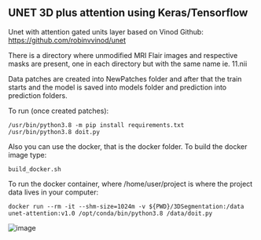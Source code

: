 UNET 3D plus attention using Keras/Tensorflow
--------------------------------------------------------------------------------------------------------------------------

Unet with attention gated units layer based on Vinod Github:  https://github.com/robinvvinod/unet

There is a directory where unmodified MRI Flair images  and respective masks are present, one in each directory but with the same name ie. 11.nii

Data patches are created into NewPatches folder and after that the train starts and the model is saved into models folder and prediction into prediction folders.

To run (once created patches):

    /usr/bin/python3.8 -m pip install requirements.txt
    /usr/bin/python3.8 doit.py

Also you can use the docker, that is the docker folder. To build the docker image type:

    build_docker.sh

To run the docker container, where /home/user/project is where the project data lives in your computer:

    docker run --rm -it --shm-size=1024m -v ${PWD}/3DSegmentation:/data unet-attention:v1.0 /opt/conda/bin/python3.8 /data/doit.py



![image](https://github.com/DrDiazHurtado/3DUnetSegmentationAttention/assets/100340828/0362ec24-6a40-4d1f-ac27-6f8bc1fae515)


